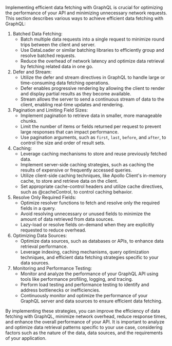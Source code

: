 Implementing efficient data fetching with GraphQL is crucial for optimizing the performance of your API and minimizing unnecessary network requests. This section describes various ways to achieve efficient data fetching with GraphQL:

1. Batched Data Fetching:
    - Batch multiple data requests into a single request to minimize round trips between the client and server.
    - Use DataLoader or similar batching libraries to efficiently group and resolve batched requests.
    - Reduce the overhead of network latency and optimize data retrieval by fetching related data in one go.
2. Defer and Stream:
    - Utilize the defer and stream directives in GraphQL to handle large or time-consuming data fetching operations.
    - Defer enables progressive rendering by allowing the client to render and display partial results as they become available.
    - Stream allows the server to send a continuous stream of data to the client, enabling real-time updates and rendering.
3. Pagination and Limiting Field Sizes:
    - Implement pagination to retrieve data in smaller, more manageable chunks.
    - Limit the number of items or fields returned per request to prevent large responses that can impact performance.
    - Use pagination arguments, such as `first`, `last`, `before`, and `after`, to control the size and order of result sets.
4. Caching:
    - Leverage caching mechanisms to store and reuse previously fetched data.
    - Implement server-side caching strategies, such as caching the results of expensive or frequently accessed queries.
    - Utilize client-side caching techniques, like Apollo Client's in-memory cache, to store and retrieve data on the client.
    - Set appropriate cache-control headers and utilize cache directives, such as @cacheControl, to control caching behavior.
5. Resolve Only Required Fields:
    - Optimize resolver functions to fetch and resolve only the required fields in a query.
    - Avoid resolving unnecessary or unused fields to minimize the amount of data retrieved from data sources.
    - Lazy-load or resolve fields on-demand when they are explicitly requested to reduce overhead.
6. Optimizing Data Sources:
    - Optimize data sources, such as databases or APIs, to enhance data retrieval performance.
    - Leverage indexing, caching mechanisms, query optimization techniques, and efficient data fetching strategies specific to your data sources.
7. Monitoring and Performance Testing:
    - Monitor and analyze the performance of your GraphQL API using tools like performance profiling, logging, and tracing.
    - Perform load testing and performance testing to identify and address bottlenecks or inefficiencies.
    - Continuously monitor and optimize the performance of your GraphQL server and data sources to ensure efficient data fetching.

By implementing these strategies, you can improve the efficiency of data fetching with GraphQL, minimize network overhead, reduce response times, and enhance the overall performance of your API. It is important to analyze and optimize data retrieval patterns specific to your use case, considering factors such as the nature of the data, data sources, and the requirements of your application.